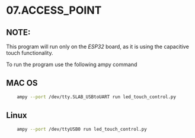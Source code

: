 # 07.ACCESS_POINT
## NOTE:
This program will run only on the *ESP32* board, as it is using the capacitive touch functionality.

To run the program use the following ampy command

## MAC OS
```bash
    ampy --port /dev/tty.SLAB_USBtoUART run led_touch_control.py
```

## Linux
```bash
    ampy --port /dev/ttyUSB0 run led_touch_control.py
```
